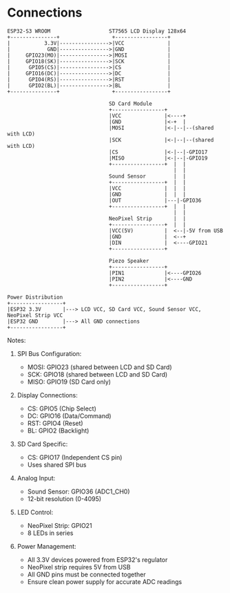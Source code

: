 # Connections

```
ESP32-S3 WROOM                   ST7565 LCD Display 128x64
+---------------+                 +-----------------+
|           3.3V|---------------->|VCC              |
|            GND|---------------->|GND              |
|     GPIO23(MO)|---------------->|MOSI             |
|     GPIO18(SK)|---------------->|SCK              |
|      GPIO5(CS)|---------------->|CS               |
|     GPIO16(DC)|---------------->|DC               |
|      GPIO4(RS)|---------------->|RST              |
|      GPIO2(BL)|---------------->|BL               |
+---------------+                 +-----------------+

                                 SD Card Module
                                 +-----------------+
                                 |VCC              |<----+
                                 |GND              |<-+  |
                                 |MOSI             |<-|--|--(shared with LCD)
                                 |SCK              |<-|--|--(shared with LCD)
                                 |CS               |<-|--|-GPIO17
                                 |MISO             |<-|--|-GPIO19
                                 +-----------------+  |  |
                                                      |  |
                                 Sound Sensor         |  |
                                 +-----------------+  |  |
                                 |VCC              |  |  |
                                 |GND              |  |  |
                                 |OUT              |---|-GPIO36
                                 +-----------------+  |  |
                                                      |  |
                                 NeoPixel Strip       |  |
                                 +-----------------+  |  |
                                 |VCC(5V)          |  <--|-5V from USB
                                 |GND              |  <--+
                                 |DIN              |  <----GPIO21
                                 +-----------------+

                                 Piezo Speaker
                                 +-----------------+
                                 |PIN1             |<----GPIO26
                                 |PIN2             |<----GND
                                 +-----------------+

Power Distribution
+-----------------+
|ESP32 3.3V       |---> LCD VCC, SD Card VCC, Sound Sensor VCC, NeoPixel Strip VCC
|ESP32 GND        |---> All GND connections
+-----------------+
```

Notes:

1. SPI Bus Configuration:

   - MOSI: GPIO23 (shared between LCD and SD Card)
   - SCK: GPIO18 (shared between LCD and SD Card)
   - MISO: GPIO19 (SD Card only)

2. Display Connections:

   - CS: GPIO5 (Chip Select)
   - DC: GPIO16 (Data/Command)
   - RST: GPIO4 (Reset)
   - BL: GPIO2 (Backlight)

3. SD Card Specific:

   - CS: GPIO17 (Independent CS pin)
   - Uses shared SPI bus

4. Analog Input:

   - Sound Sensor: GPIO36 (ADC1_CH0)
   - 12-bit resolution (0-4095)

5. LED Control:

   - NeoPixel Strip: GPIO21
   - 8 LEDs in series

6. Power Management:

   - All 3.3V devices powered from ESP32's regulator
   - NeoPixel strip requires 5V from USB
   - All GND pins must be connected together
   - Ensure clean power supply for accurate ADC readings
